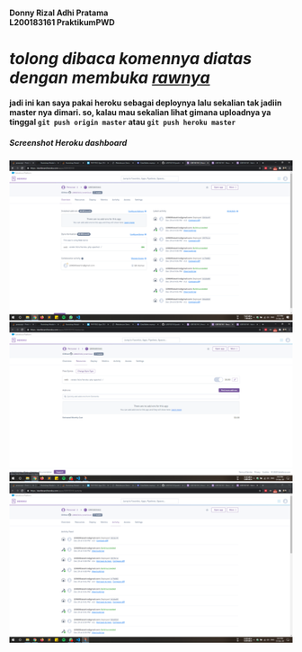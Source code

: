 <!-- Jadi ini adalah tugas yang sebenernya cuman ngakalin gimana upload di web -->
<!-- Tapi di modul minta sekalian deploy semua website. yo apa to lur lur. modul wes lawas ora ndang diganti ki yo kepok dewe -->

#### Donny Rizal Adhi Pratama <br/> L200183161 PraktikumPWD

# ***tolong dibaca komennya diatas dengan membuka [rawnya](https://raw.githubusercontent.com/L200183161/praktikum/master/readme.md)***
#### jadi ini kan saya pakai heroku sebagai deploynya lalu sekalian tak jadiin master nya dimari. so, kalau mau sekalian lihat gimana uploadnya ya tinggal `git push origin master` atau `git push heroku master`

##### Screenshot Heroku dashboard
![ScreenShot](Screenshot/dashboard.png "Dashboard")
![ScreenShot](Screenshot/resources.png "Dashboard")
![ScreenShot](Screenshot/activity.png "Dashboard")
